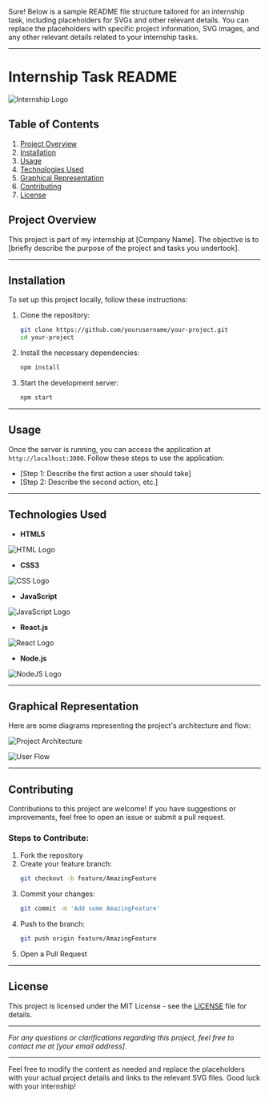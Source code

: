 Sure! Below is a sample README file structure tailored for an internship task, including placeholders for SVGs and other relevant details. You can replace the placeholders with specific project information, SVG images, and any other relevant details related to your internship tasks.

---

# Internship Task README

![Internship Logo](path/to/your/logo.svg)

## Table of Contents
1. [Project Overview](#project-overview)
2. [Installation](#installation)
3. [Usage](#usage)
4. [Technologies Used](#technologies-used)
5. [Graphical Representation](#graphical-representation)
6. [Contributing](#contributing)
7. [License](#license)

## Project Overview

This project is part of my internship at [Company Name]. The objective is to [briefly describe the purpose of the project and tasks you undertook]. 

---

## Installation

To set up this project locally, follow these instructions:

1. Clone the repository:
   ```bash
   git clone https://github.com/yourusername/your-project.git
   cd your-project
   ```

2. Install the necessary dependencies:
   ```bash
   npm install
   ```

3. Start the development server:
   ```bash
   npm start
   ```

---

## Usage

Once the server is running, you can access the application at `http://localhost:3000`. Follow these steps to use the application:
- [Step 1: Describe the first action a user should take]
- [Step 2: Describe the second action, etc.]

---

## Technologies Used

- **HTML5**

![HTML Logo](path/to/html.svg)

- **CSS3**

![CSS Logo](path/to/css.svg)

- **JavaScript**

![JavaScript Logo](path/to/javascript.svg)

- **React.js**

![React Logo](path/to/react.svg)

- **Node.js**

![NodeJS Logo](path/to/nodejs.svg)

---

## Graphical Representation

Here are some diagrams representing the project's architecture and flow:

![Project Architecture](path/to/architecture.svg)

![User Flow](path/to/user-flow.svg)

---

## Contributing

Contributions to this project are welcome! If you have suggestions or improvements, feel free to open an issue or submit a pull request.

### Steps to Contribute:
1. Fork the repository
2. Create your feature branch:
   ```bash
   git checkout -b feature/AmazingFeature
   ```
3. Commit your changes:
   ```bash
   git commit -m 'Add some AmazingFeature'
   ```
4. Push to the branch:
   ```bash
   git push origin feature/AmazingFeature
   ```
5. Open a Pull Request

---

## License

This project is licensed under the MIT License - see the [LICENSE](LICENSE) file for details.

---

_For any questions or clarifications regarding this project, feel free to contact me at [your email address]_.

---

Feel free to modify the content as needed and replace the placeholders with your actual project details and links to the relevant SVG files. Good luck with your internship!
